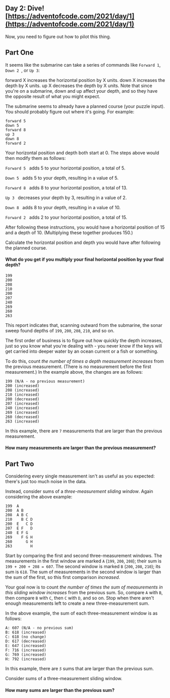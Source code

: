 ## Day 2: Dive! [https://adventofcode.com/2021/day/1](https://adventofcode.com/2021/day/1)

Now, you need to figure out how to pilot this thing.

## Part One
It seems like the submarine can take a series of commands like <code>Forward 1</code>, <code>Down 2 </code>, or <code>Up 3</code>:

forward X increases the horizontal position by X units.
down X increases the depth by X units.
up X decreases the depth by X units.
Note that since you're on a submarine, down and up affect your depth, and so they have the opposite result of what you might expect.

The submarine seems to already have a planned course (your puzzle input). You should probably figure out where it's going. For example:

	forward 5
	down 5
	forward 8
	up 3
	down 8
	forward 2

Your horizontal position and depth both start at 0. The steps above would then modify them as follows:

<code>Forward 5 </code> adds 5 to your horizontal position, a total of 5.

<code>Down 5 </code> adds 5 to your depth, resulting in a value of 5.

<code>Forward 8 </code> adds 8 to your horizontal position, a total of 13.

<code>Up 3 </code> decreases your depth by 3, resulting in a value of 2.

<code>Down 8 </code> adds 8 to your depth, resulting in a value of 10.

<code>Forward 2 </code> adds 2 to your horizontal position, a total of 15.


After following these instructions, you would have a horizontal position of 15 and a depth of 10. (Multiplying these together produces 150.)

Calculate the horizontal position and depth you would have after following the planned course. 

#### What do you get if you multiply your final horizontal position by your final depth?

	199
	200
	208
	210
	200
	207
	240
	269
	260
	263


This report indicates that, scanning outward from the submarine, the sonar sweep found depths of <code>199</code>, <code>200</code>, <code>208</code>, <code>210</code>, and so on.

The first order of business is to figure out how quickly the depth increases, just so you know what you're dealing with - you never know if the keys will get carried into deeper water by an ocean current or a fish or something.

To do this, count <em>the number of times a depth measurement increases</em> from the previous measurement. (There is no measurement before the first measurement.) In the example above, the changes are as follows:


	199 (N/A - no previous measurement)
	200 (increased)
	208 (increased)
	210 (increased)
	200 (decreased)
	207 (increased)
	240 (increased)
	269 (increased)
	260 (decreased)
	263 (increased)

In this example, there are <code>7</code> measurements that are larger than the previous measurement.

#### How many measurements are larger than the previous measurement?


## Part Two
Considering every single measurement isn't as useful as you expected: there's just too much noise in the data.

Instead, consider sums of a <em>three-measurement sliding window</em>.  Again considering the above example:

	199  A      
	200  A B    
	208  A B C  
	210    B C D
	200  E   C D
	207  E F   D
	240  E F G  
	269    F G H
	260      G H
	263        H

Start by comparing the first and second three-measurement windows. The measurements in the first window are marked <code>A</code> (<code>199</code>, <code>200</code>, <code>208</code>); their sum is <code>199 + 200 + 208 = 607</code>. The second window is marked <code>B</code> (<code>200</code>, <code>208</code>, <code>210</code>); its sum is <code>618</code>. The sum of measurements in the second window is larger than the sum of the first, so this first comparison <em>increased</em>.

Your goal now is to count <em>the number of times the sum of measurements in this sliding window increases</em> from the previous sum. So, compare <code>A</code> with <code>B</code>, then compare <code>B</code> with <code>C</code>, then <code>C</code> with <code>D</code>, and so on. Stop when there aren't enough measurements left to create a new three-measurement sum.

In the above example, the sum of each three-measurement window is as follows:

	A: 607 (N/A - no previous sum)
	B: 618 (increased)
	C: 618 (no change)
	D: 617 (decreased)
	E: 647 (increased)
	F: 716 (increased)
	G: 769 (increased)
	H: 792 (increased)


In this example, there are <em><code>5</code></em> sums that are larger than the previous sum.

Consider sums of a three-measurement sliding window. 

#### How many sums are larger than the previous sum?
